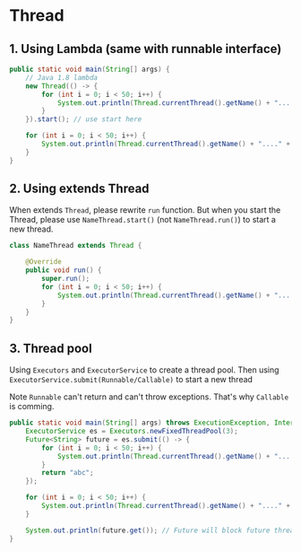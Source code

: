 # Thread

## 1. Using Lambda (same with runnable interface)

```java
public static void main(String[] args) {
    // Java 1.8 lambda
    new Thread(() -> {
        for (int i = 0; i < 50; i++) {
            System.out.println(Thread.currentThread().getName() + "...." + i);
        }
    }).start(); // use start here

    for (int i = 0; i < 50; i++) {
        System.out.println(Thread.currentThread().getName() + "...." + i);
    }
}
```

## 2. Using extends Thread

When extends `Thread`, please rewrite `run` function. But when you start the Thread, please use `NameThread.start()` (not `NameThread.run()`) to start a new thread.

```java
class NameThread extends Thread {

    @Override
    public void run() {
        super.run();
        for (int i = 0; i < 50; i++) {
            System.out.println(Thread.currentThread().getName() + "...." + i);
        }
    }
}
```

## 3. Thread pool

Using `Executors` and `ExecutorService` to create a thread pool. Then using `ExecutorService.submit(Runnable/Callable)` to start a new thread

Note `Runnable` can't return and can't throw exceptions. That's why `Callable` is comming.

```java
public static void main(String[] args) throws ExecutionException, InterruptedException {
    ExecutorService es = Executors.newFixedThreadPool(3);
    Future<String> future = es.submit(() -> {
        for (int i = 0; i < 50; i++) {
            System.out.println(Thread.currentThread().getName() + "...." + i);
        }
        return "abc";
    });

    for (int i = 0; i < 50; i++) {
        System.out.println(Thread.currentThread().getName() + "...." + i);
    }

    System.out.println(future.get()); // Future will block future thread
}
```
